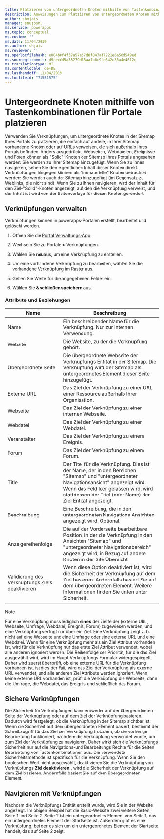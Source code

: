 ```yaml
---
title: Platzieren von untergeordneten Knoten mithilfe von Tastenkombinationen für ein Portal | MicrosoftDocs
description: Anweisungen zum Platzieren von untergeordneten Knoten mithilfe von Tastenkombinationen für Portale.
author: sbmjais
manager: shujoshi
ms.service: powerapps
ms.topic: conceptual
ms.custom: ''
ms.date: 11/04/2019
ms.author: shjais
ms.reviewer: ''
ms.openlocfilehash: e004b0f4f37a57e37d8f847ad7221e6a50d549ed
ms.sourcegitcommit: d9cecdd5a35279d78aa1b6c9fc642e36a4e4612c
ms.translationtype: MT
ms.contentlocale: de-DE
ms.lasthandoff: 11/04/2019
ms.locfileid: "73551575"
---
```

# <a name="place-child-nodes-by-using-shortcuts-for-portals"></a>Untergeordnete Knoten mithilfe von Tastenkombinationen für Portale platzieren
Verwenden Sie Verknüpfungen, um untergeordnete Knoten in der Sitemap Ihres Portals zu platzieren, die einfach auf andere, in Ihrer Sitemap vorhandene Knoten oder auf URLs verweisen, die sich außerhalb Ihres Portals befinden. Anders ausgedrückt: Webseiten, Webdateien, Ereignisse und Foren können als "Solid"-Knoten der Sitemap Ihres Portals angesehen werden: Sie werden zu Ihrer Sitemap hinzugefügt. Wenn Sie zu ihnen navigieren, sehen Sie den eigentlichen Inhalt dieser Knoten direkt. Verknüpfungen hingegen können als "immaterielle" Knoten betrachtet werden: Sie werden auch der Sitemap hinzugefügt (im Gegensatz zu Weblinks, die nicht sind). Wenn Sie zu ihnen navigieren, wird der Inhalt für den Ziel-"Solid"-Knoten angezeigt, auf den die Verknüpfung verweist, und der Inhalt ist wird von der Seitenvorlage für diesen Knoten gerendert.

## <a name="manage-shortcuts"></a>Verknüpfungen verwalten

Verknüpfungen können in powerapps-Portalen erstellt, bearbeitet und gelöscht werden.

1. Öffnen Sie die [Portal Verwaltungs-App](configure-portal.md).

2. Wechseln Sie zu Portale **&gt;** Verknüpfungen. 

3. Wählen Sie **neu**aus, um eine Verknüpfung zu erstellen. 

4. Um eine vorhandene Verknüpfung zu bearbeiten, wählen Sie die vorhandene Verknüpfung im Raster aus. 

5. Geben Sie Werte für die angegebenen Felder ein. 

6. Wählen Sie **& schließen speichern** aus.

### <a name="attributes-and-relationships"></a>Attribute und Beziehungen

| Name                               | Beschreibung                                                                                                                                                                                  |
|------------------------------------|----------------------------------------------------------------------------------------------------------------------------------------------------------------------------------------------|
| Name                               | Ein beschreibender Name für die Verknüpfung. Nur zur internen Verwendung.                                                                                                                                  |
| Website                            | Die Website, zu der die Verknüpfung gehört.                                                                                                                                                    |
| Übergeordnete Seite                        | Die übergeordnete Webseite der Verknüpfungs Entität in der Sitemap. Die Verknüpfung wird der Sitemap als untergeordnetes Element dieser Seite hinzugefügt.                                                                 |
| Externe URL                       | Das Ziel der Verknüpfung zu einer URL einer Ressource außerhalb Ihrer Organisation.                                                                                                                  |
| Webseite                           | Das Ziel der Verknüpfung zu einer internen Webseite.                                                                                                                                               |
| Webdatei                           | Das Ziel der Verknüpfung zu einer Webdatei.                                                                                                                                                        |
| Veranstalter                              | Das Ziel der Verknüpfung zu einem Ereignis.                                                                                                                                                          |
| Forum                              | Das Ziel der Verknüpfung zu einem Forum.                                                                                                                                                           |
| Title                              | Der Titel für die Verknüpfung. Dies ist der Name, der in den Bereichen "Sitemap" und "untergeordneter Navigationsansicht" angezeigt wird. Wenn das Feld leer gelassen wird, wird stattdessen der Titel (oder Name) der Ziel Entität angezeigt. |
| Beschreibung                        | Eine Beschreibung, die in den untergeordneten Navigations Ansichten angezeigt wird. Optional.                                                                                                                                        |
| Anzeigereihenfolge                      | Die auf der Vorderseite bearbeitbare Position, in der die Verknüpfung in den Ansichten "Sitemap" und "untergeordneter Navigationsbereich" angezeigt wird, in Bezug auf andere Knoten in der Site Übersicht                                                      |
| Validierung des Verknüpfungs Ziels deaktivieren | Wenn diese Option deaktiviert ist, wird die Sicherheit der Verknüpfung auf dem Ziel basieren. Andernfalls basiert Sie auf dem übergeordneten Element. Weitere Informationen finden Sie unten unter Sicherheit.                                   |
||

> [!Note]
> Für eine Verknüpfung muss lediglich **eines** der Zielfelder (externe URL, Webseite, Umfrage, Webdatei, Ereignis, Forum) zugewiesen werden, und eine Verknüpfung verfügt nur über ein Ziel. Eine Verknüpfung zeigt z. b. nicht auf eine Webseite und eine Umfrage oder eine externe URL und eine Webdatei. Wenn für eine Verknüpfung mehr als ein Ziel Attribut vorhanden ist, wird für die Verknüpfung nur das erste Ziel Attribut verwendet, wobei alle anderen ignoriert werden. Die Reihenfolge der Priorität, für die das Ziel ausgewählt wird, wird im Haupt Verknüpfungs Formular widergespiegelt. Daher wird zuerst überprüft, ob eine externe URL für die Verknüpfung vorhanden ist. ist dies der Fall, wird das Ziel der Verknüpfung als externe URL verwendet, und alle anderen Ziel Attribute werden ignoriert. Wenn keine externe URL vorhanden ist, prüft die Verknüpfung die Webseite, dann die Umfrage, die Webdatei, das Ereignis und schließlich das Forum. 

## <a name="secure-shortcuts"></a>Sichere Verknüpfungen

Die Sicherheit für Verknüpfungen kann entweder auf der übergeordneten Seite der Verknüpfung oder auf dem Ziel der Verknüpfung basieren. Dadurch wird festgelegt, ob die Verknüpfung in der Sitemap sichtbar ist. Wenn die Sicherheit auf dem übergeordneten Element basiert, bestimmt der Schreibzugriff für das Ziel der Verknüpfung trotzdem, ob die vorherige Bearbeitung funktioniert, nachdem die Verknüpfung verwendet wurde, um zum Ziel der Verknüpfung zu navigieren. Daher wirkt sich die Verknüpfungs Sicherheit nur auf die Navigations-und Bearbeitungs Rechte für die Seiten Bearbeitung von Tastenkombinationen aus. Die verwendete Sicherheitsmethode ist spezifisch für die Verknüpfung. Wenn Sie den booleschen Wert nicht ausgewählt, deaktivieren Sie die Verknüpfung von Verknüpfungs **Ziel deaktivieren** , wird die Sicherheit der Verknüpfung auf dem Ziel basieren. Andernfalls basiert Sie auf dem übergeordneten Element.

## <a name="navigate-with-shortcuts"></a>Navigieren mit Verknüpfungen

Nachdem die Verknüpfungs Entität erstellt wurde, wird Sie in der Website angezeigt. Im obigen Beispiel hat die Basic-Website zwei weitere Seiten, Seite 1 und Seite 2. Seite 2 ist ein untergeordnetes Element von Seite 1, das ein untergeordnetes Element der Startseite ist. Außerdem gibt es eine Verknüpfung, bei der es sich um ein untergeordnetes Element der Startseite handelt, das auf Seite 2 zeigt. 
